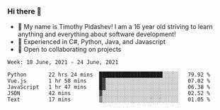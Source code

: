 ### Hi there 👋
- :adult: My name is Timothy Pidashev! I am a 16 year old striving to learn anything and everything about software development!
- :evergreen_tree: Experienced in C#, Python, Java, and Javascript
- 👯 Open to collaborating on projects

<!--START_SECTION:waka-->
```text
Week: 18 June, 2021 - 24 June, 2021

Python       22 hrs 24 mins  ████████████████████░░░░░   79.92 % 
Vue.js       1 hr 58 mins    █▓░░░░░░░░░░░░░░░░░░░░░░░   07.02 % 
JavaScript   1 hr 47 mins    █▓░░░░░░░░░░░░░░░░░░░░░░░   06.38 % 
JSON         42 mins         ▓░░░░░░░░░░░░░░░░░░░░░░░░   02.52 % 
Text         17 mins         ▒░░░░░░░░░░░░░░░░░░░░░░░░   01.05 % 
```
<!--END_SECTION:waka-->
